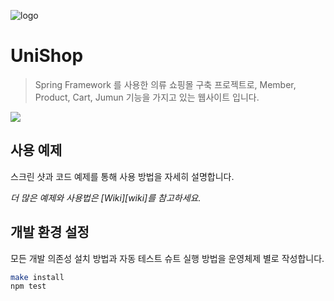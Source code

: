 ![logo](https://user-images.githubusercontent.com/66353700/101781894-b8889480-3b3b-11eb-8264-fac2b257292d.png)
# UniShop
> Spring Framework 를 사용한 의류 쇼핑몰 구축 프로젝트로, Member, Product, Cart, Jumun 기능을 가지고 있는 웹사이트 입니다.



![](../header.png)


## 사용 예제

스크린 샷과 코드 예제를 통해 사용 방법을 자세히 설명합니다.

_더 많은 예제와 사용법은 [Wiki][wiki]를 참고하세요._

## 개발 환경 설정

모든 개발 의존성 설치 방법과 자동 테스트 슈트 실행 방법을 운영체제 별로 작성합니다.

```sh
make install
npm test
```


